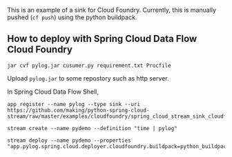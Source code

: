 This is an example of a sink for Cloud Foundry. Currently, this is manually pushed (`cf push`) using the python buildpack.

## How to deploy with Spring Cloud Data Flow Cloud Foundry

```
jar cvf pylog.jar cusumer.py requirement.txt Procfile
```

Upload `pylog.jar` to some repostory such as http server.

In Spring Cloud Data Flow Shell,

```
app register --name pylog --type sink --uri https://github.com/making/python-spring-cloud-stream/raw/master/examples/cloudfoundry/spring_cloud_stream_sink_cloudfoundry/pylog.jar
```

```
stream create --name pydemo --definition "time | pylog"
```

```
stream deploy --name pydemo --properties "app.pylog.spring.cloud.deployer.cloudfoundry.buildpack=python_buildpack"
```



